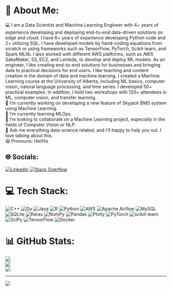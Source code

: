 # 💫 About Me:
‍💻 I am a Data Scientist and Machine Learning Engineer with 4+ years of experience developing and deploying end-to-end data-driven solutions on edge and cloud. I have 6+ years of experience developing Python code and 2+ utilizing SQL. I have developed models by hand-coding equations from scratch or using frameworks such as TensorFlow, PyTorch, Scikit-learn, and Spark MLlib. I also worked with different AWS platforms, such as AWS SakeMaker, S3, EC2, and Lambda, to develop and deploy ML models. As an engineer, I like creating end-to-end solutions for businesses and bringing data to practical decisions for end users. I like teaching and content creation in the domain of data and machine learning. I created a Machine Learning course at the University of Alberta, including ML basics, computer vision, natural language processing, and time series. I developed 50+ practical examples. In addition, I hold two workshops with 120+ attendees in ML, computer vision, and transfer learning.<br>🔭 I’m currently working on developing a new feature of Skyjack BMS system using Machine Learning.<br>🌱 I’m currently learning MLOps.<br>👯 I’m looking to collaborate on a Machine Learning project, especially in the fields of Computer Vision or NLP.<br>💬 Ask me everything data-science related, and I'll happy to help you out. I love talking about this.<br>😄 Pronouns: He/His


## 🌐 Socials:
[![LinkedIn](https://img.shields.io/badge/LinkedIn-%230077B5.svg?logo=linkedin&logoColor=white)](https://linkedin.com/in/arminnorouzi) [![Stack Overflow](https://img.shields.io/badge/-Stackoverflow-FE7A16?logo=stack-overflow&logoColor=white)](https://stackoverflow.com/users/19596892) 

# 💻 Tech Stack:
![C++](https://img.shields.io/badge/c++-%2300599C.svg?style=flat&logo=c%2B%2B&logoColor=white) ![Go](https://img.shields.io/badge/go-%2300ADD8.svg?style=flat&logo=go&logoColor=white) ![Java](https://img.shields.io/badge/java-%23ED8B00.svg?style=flat&logo=java&logoColor=white) ![R](https://img.shields.io/badge/r-%23276DC3.svg?style=flat&logo=r&logoColor=white) ![Python](https://img.shields.io/badge/python-3670A0?style=flat&logo=python&logoColor=ffdd54) ![AWS](https://img.shields.io/badge/AWS-%23FF9900.svg?style=flat&logo=amazon-aws&logoColor=white) ![Apache Airflow](https://img.shields.io/badge/Apache%20Airflow-017CEE?style=flat&logo=Apache%20Airflow&logoColor=white) ![MySQL](https://img.shields.io/badge/mysql-%2300f.svg?style=flat&logo=mysql&logoColor=white) ![SQLite](https://img.shields.io/badge/sqlite-%2307405e.svg?style=flat&logo=sqlite&logoColor=white) ![Keras](https://img.shields.io/badge/Keras-%23D00000.svg?style=flat&logo=Keras&logoColor=white) ![NumPy](https://img.shields.io/badge/numpy-%23013243.svg?style=flat&logo=numpy&logoColor=white) ![Pandas](https://img.shields.io/badge/pandas-%23150458.svg?style=flat&logo=pandas&logoColor=white) ![Plotly](https://img.shields.io/badge/Plotly-%233F4F75.svg?style=flat&logo=plotly&logoColor=white) ![PyTorch](https://img.shields.io/badge/PyTorch-%23EE4C2C.svg?style=flat&logo=PyTorch&logoColor=white) ![scikit-learn](https://img.shields.io/badge/scikit--learn-%23F7931E.svg?style=flat&logo=scikit-learn&logoColor=white) ![SciPy](https://img.shields.io/badge/SciPy-%230C55A5.svg?style=flat&logo=scipy&logoColor=%white) ![TensorFlow](https://img.shields.io/badge/TensorFlow-%23FF6F00.svg?style=flat&logo=TensorFlow&logoColor=white) ![Docker](https://img.shields.io/badge/docker-%230db7ed.svg?style=flat&logo=docker&logoColor=white)
# 📊 GitHub Stats:
![](https://github-readme-stats.vercel.app/api?username=arminnorouzi&theme=dark&hide_border=false&include_all_commits=false&count_private=false)<br/>
![](https://github-readme-streak-stats.herokuapp.com/?user=arminnorouzi&theme=dark&hide_border=false)<br/>
![](https://github-readme-stats.vercel.app/api/top-langs/?username=arminnorouzi&theme=dark&hide_border=false&include_all_commits=false&count_private=false&layout=compact)

---
[![](https://visitcount.itsvg.in/api?id=arminnorouzi&icon=0&color=3)](https://visitcount.itsvg.in)

<!-- Proudly created with GPRM ( https://gprm.itsvg.in ) -->
